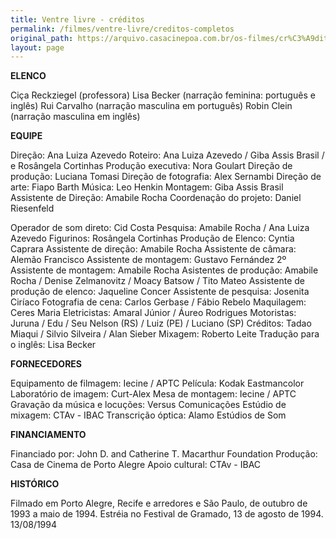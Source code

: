 ```yaml
---
title: Ventre livre - créditos
permalink: /filmes/ventre-livre/creditos-completos
original_path: https://arquivo.casacinepoa.com.br/os-filmes/cr%C3%A9ditos/ventre-livre.html
layout: page
---
```

**ELENCO**

Ciça Reckziegel (professora)
Lisa Becker (narração feminina: português e inglês)
Rui Carvalho (narração masculina em português)
Robin Clein (narração masculina em inglês)

**EQUIPE**

Direção: Ana Luiza Azevedo
Roteiro: Ana Luiza Azevedo
/ Giba Assis Brasil
/ e Rosângela Cortinhas
Produção executiva: Nora Goulart
Direção de produção: Luciana Tomasi
Direção de fotografia: Alex Sernambi
Direção de arte: Fiapo Barth
Música: Leo Henkin
Montagem: Giba Assis Brasil
Assistente de Direção: Amabile Rocha
Coordenação do projeto: Daniel Riesenfeld

Operador de som direto: Cid Costa
Pesquisa: Amabile Rocha
/ Ana Luiza Azevedo
Figurinos: Rosângela Cortinhas
Produção de Elenco: Cyntia Caprara
Assistente de direção: Amabile Rocha
Assistente de câmara: Alemão Francisco
Assistente de montagem: Gustavo Fernández
2º Assistente de montagem: Amabile Rocha
Asistentes de produção: Amabile Rocha
/ Denise Zelmanovitz
/ Moacy Batsow
/ Tito Mateo
Assistente de produção de elenco: Jaqueline Concer
Assistente de pesquisa: Josenita Ciríaco
Fotografia de cena: Carlos Gerbase
/ Fábio Rebelo
Maquilagem: Ceres Maria
Eletricistas: Amaral Júnior
/ Áureo Rodrigues
Motoristas: Juruna
/ Edu
/ Seu Nelson (RS)
/ Luiz (PE)
/ Luciano (SP)
Créditos: Tadao Miaqui
/ Silvio Silveira
/ Alan Sieber
Mixagem: Roberto Leite
Tradução para o inglês: Lisa Becker

**FORNECEDORES**

Equipamento de filmagem: Iecine / APTC
Película: Kodak Eastmancolor
Laboratório de imagem: Curt-Alex
Mesa de montagem: Iecine / APTC
Gravação da música e locuções: Versus Comunicações
Estúdio de mixagem: CTAv - IBAC
Transcrição óptica: Alamo Estúdios de Som

**FINANCIAMENTO**

Financiado por: John D. and Catherine T. Macarthur Foundation
Produção: Casa de Cinema de Porto Alegre
Apoio cultural: CTAv - IBAC

**HISTÓRICO**

Filmado em Porto Alegre, Recife e arredores e São Paulo, de outubro de 1993 a maio de 1994.
Estréia no Festival de Gramado, 13 de agosto de 1994. 13/08/1994